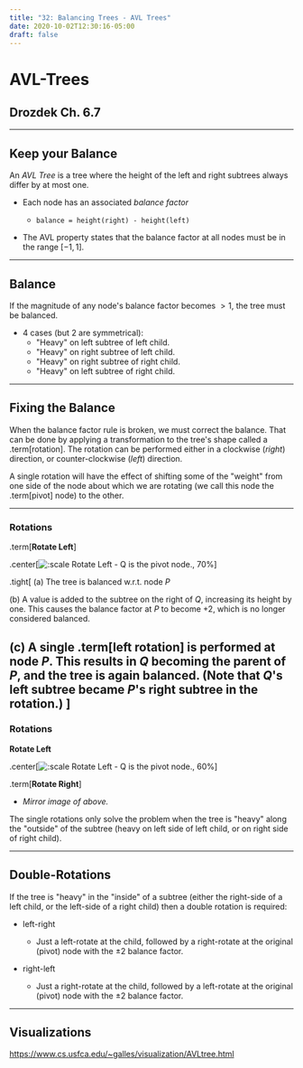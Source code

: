 ```yaml
---
title: "32: Balancing Trees - AVL Trees"
date: 2020-10-02T12:30:16-05:00
draft: false
---
```


# AVL-Trees
## Drozdek Ch. 6.7

---

## Keep your Balance

An _AVL Tree_ is a tree where the height of the left and right subtrees always differ by at most one.

* Each node has an associated _balance factor_
    * `balance = height(right) - height(left)`

* The AVL property states that the balance factor at all nodes must be in the range $[-1,1]$.

---

## Balance

If the magnitude of any node's balance factor becomes $>1$, the tree must be balanced.

* 4 cases (but 2 are symmetrical):
    * "Heavy" on left subtree of left child.
    * "Heavy" on right subtree of left child.
    * "Heavy" on right subtree of right child.
    * "Heavy" on left subtree of right child.

---

## Fixing the Balance

When the balance factor rule is broken, we must correct the balance.  That can be done
by applying a transformation to the tree's shape called a .term[rotation].  The rotation
can be performed either in a clockwise (_right_) direction, or counter-clockwise 
(_left_) direction.

A single rotation will have the effect of shifting some of the "weight" from one side 
of the node about which we are rotating (we call this node the .term[pivot] node) to
the other.

---

### Rotations

.term[**Rotate Left**]

.center[![:scale Rotate Left - $Q$ is the pivot node., 70%](../images/avl_tree/tree_rotate_left.svg "Rotate Left - $Q$ is the pivot node.")]

.tight[
(a) The tree is balanced w.r.t. node _P_

(b) A value is added to the subtree on the right of _Q_, increasing its height by one. This causes the balance factor at _P_ to become +2, which is no longer considered balanced.

(c) A single .term[left rotation] is performed at node _P_.  This results in _Q_ becoming the parent of _P_, and the tree is again balanced.  (Note that _Q_'s left subtree became _P_'s right subtree in the rotation.)
]
---

### Rotations

**Rotate Left**

.center[![:scale Rotate Left - $Q$ is the pivot node., 60%](../images/avl_tree/tree_rotate_left.svg "Rotate Left - $Q$ is the pivot node.")]

.term[**Rotate Right**]

* _Mirror image of above._

The single rotations only solve the problem when the tree is "heavy" along the "outside" of the subtree (heavy on left side of left child, or on right side of right child).

---

## Double-Rotations

If the tree is "heavy" in the "inside" of a subtree (either the right-side of a left child, or the left-side of a right child) then a double rotation is required:

* left-right
    * Just a left-rotate at the child, followed by a right-rotate at the original (pivot) node with the &plusmn;2 balance factor.

* right-left
    * Just a right-rotate at the child, followed by a left-rotate at the original (pivot) node with the &plusmn;2 balance factor.

---

## Visualizations

<https://www.cs.usfca.edu/~galles/visualization/AVLtree.html>


